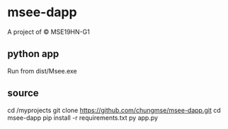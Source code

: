 # msee-dapp

A project of © MSE19HN-G1

## python app

Run from dist/Msee.exe

## source

cd /myprojects
git clone https://github.com/chungmse/msee-dapp.git
cd msee-dapp
pip install -r requirements.txt
py app.py